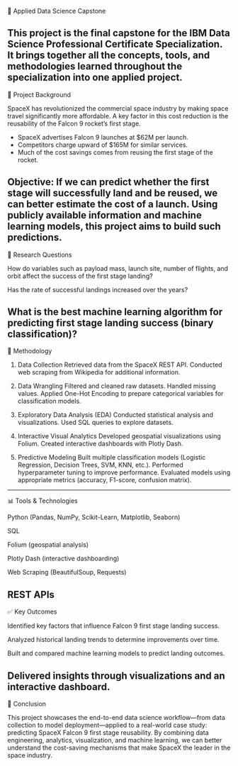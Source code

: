 🚀 Applied Data Science Capstone

This project is the final capstone for the IBM Data Science Professional Certificate Specialization. It brings together all the concepts, tools, and methodologies learned throughout the specialization into one applied project.
------------------------------------------------------------------------------------------------------------------------------------------------------------------------------
📄 Project Background

SpaceX has revolutionized the commercial space industry by making space travel significantly more affordable. A key factor in this cost reduction is the reusability of the Falcon 9 rocket’s first stage.

- SpaceX advertises Falcon 9 launches at $62M per launch.
- Competitors charge upward of $165M for similar services.
- Much of the cost savings comes from reusing the first stage of the rocket.

Objective:
If we can predict whether the first stage will successfully land and be reused, we can better estimate the cost of a launch. Using publicly available information and machine learning models, this project aims to build such predictions.
------------------------------------------------------------------------------------------------------------------------------------------------------------------------------
📄 Research Questions

How do variables such as payload mass, launch site, number of flights, and orbit affect the success of the first stage landing?

Has the rate of successful landings increased over the years?

What is the best machine learning algorithm for predicting first stage landing success (binary classification)?
------------------------------------------------------------------------------------------------------------------------------------------------------------------------------
📄 Methodology
1. Data Collection
   Retrieved data from the SpaceX REST API.
   Conducted web scraping from Wikipedia for additional information.
   
2. Data Wrangling
  Filtered and cleaned raw datasets.
  Handled missing values.
  Applied One-Hot Encoding to prepare categorical variables for classification models.

3. Exploratory Data Analysis (EDA)
  Conducted statistical analysis and visualizations.
  Used SQL queries to explore datasets.

4. Interactive Visual Analytics
  Developed geospatial visualizations using Folium.
  Created interactive dashboards with Plotly Dash.

5. Predictive Modeling
  Built multiple classification models (Logistic Regression, Decision Trees, SVM, KNN, etc.).
  Performed hyperparameter tuning to improve performance.
  Evaluated models using appropriate metrics (accuracy, F1-score, confusion matrix).
------------------------------------------------------------------------------------------------------------------------------------------------------------------------------
📊 Tools & Technologies

Python (Pandas, NumPy, Scikit-Learn, Matplotlib, Seaborn)

SQL

Folium (geospatial analysis)

Plotly Dash (interactive dashboarding)

Web Scraping (BeautifulSoup, Requests)

REST APIs
------------------------------------------------------------------------------------------------------------------------------------------------------------------------------
✅ Key Outcomes

Identified key factors that influence Falcon 9 first stage landing success.

Analyzed historical landing trends to determine improvements over time.

Built and compared machine learning models to predict landing outcomes.

Delivered insights through visualizations and an interactive dashboard.
------------------------------------------------------------------------------------------------------------------------------------------------------------------------------
🚀 Conclusion

This project showcases the end-to-end data science workflow—from data collection to model deployment—applied to a real-world case study: predicting SpaceX Falcon 9 first stage reusability. By combining data engineering, analytics, visualization, and machine learning, we can better understand the cost-saving mechanisms that make SpaceX the leader in the space industry.
